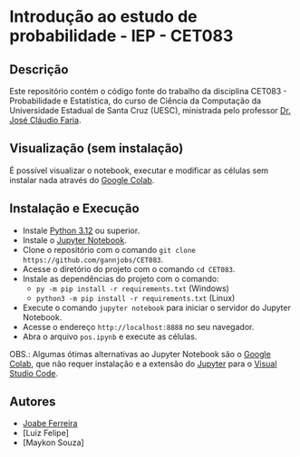 # Introdução ao estudo de probabilidade - IEP - CET083

## Descrição

Este repositório contém o código fonte do trabalho da disciplina CET083 - Probabilidade e Estatística, do curso de Ciência da Computação da Universidade Estadual de Santa Cruz (UESC), ministrada pelo professor [Dr. José Cláudio Faria](https://lec.pro.br/professores/jcfaria/pag-pessoal).

## Visualização (sem instalação)

É possível visualizar o notebook, executar e modificar as células sem instalar nada através do [Google Colab](https://colab.research.google.com/drive/1-epF5gfrszhcjKUOoxb4j1Tn0m8xlJqL?usp=sharing).

## Instalação e Execução

- Instale [Python 3.12](https://www.python.org/downloads/windows/) ou superior.
- Instale o [Jupyter Notebook](https://jupyter.org/install).
- Clone o repositório com o comando `git clone https://github.com/gannjobs/CET083`.
- Acesse o diretório do projeto com o comando `cd CET083`.
- Instale as dependências do projeto com o comando:
  - `py -m pip install -r requirements.txt` (Windows)
  - `python3 -m pip install -r requirements.txt` (Linux)
- Execute o comando `jupyter notebook` para iniciar o servidor do Jupyter Notebook.
- Acesse o endereço `http://localhost:8888` no seu navegador.
- Abra o arquivo `pos.ipynb` e execute as células.

OBS.: Algumas ótimas alternativas ao Jupyter Notebook são o [Google Colab](https://colab.research.google.com/), que não requer instalação e a extensão do [Jupyter](https://marketplace.visualstudio.com/items?itemName=ms-toolsai.jupyter) para o [Visual Studio Code](https://code.visualstudio.com/).

## Autores

- [Joabe Ferreira](https://github.com/GannJobs)
- [Luiz Felipe]
- [Maykon Souza]
